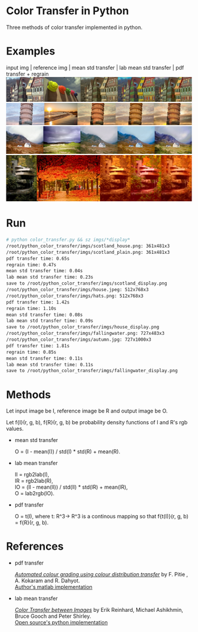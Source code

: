 # Color Transfer in Python

Three methods of color transfer implemented in python.

# Examples
input img | reference img | mean std transfer | lab mean std transfer | pdf transfer + regrain
![img](imgs/house_display.png)
![img](imgs/tower_display.png)
![img](imgs/scotland_display.png)
![img](imgs/fallingwater_display.png)

# Run
```bash
# python color_transfer.py && sz imgs/*display*
/root/python_color_transfer/imgs/scotland_house.png: 361x481x3
/root/python_color_transfer/imgs/scotland_plain.png: 361x481x3
pdf transfer time: 0.65s
regrain time: 0.47s
mean std transfer time: 0.04s
lab mean std transfer time: 0.23s
save to /root/python_color_transfer/imgs/scotland_display.png
/root/python_color_transfer/imgs/house.jpeg: 512x768x3
/root/python_color_transfer/imgs/hats.png: 512x768x3
pdf transfer time: 1.42s
regrain time: 1.10s
mean std transfer time: 0.08s
lab mean std transfer time: 0.09s
save to /root/python_color_transfer/imgs/house_display.png
/root/python_color_transfer/imgs/fallingwater.png: 727x483x3
/root/python_color_transfer/imgs/autumn.jpg: 727x1000x3
pdf transfer time: 1.81s
regrain time: 0.85s
mean std transfer time: 0.11s
lab mean std transfer time: 0.11s
save to /root/python_color_transfer/imgs/fallingwater_display.png
```

# Methods

Let input image be I, reference image be R and output image be O.

Let f{I}(r, g, b), f{R}(r, g, b) be probability density functions of I and R's rgb values. 

- mean std transfer

    O = (I - mean(I)) / std(I) \* std(R) + mean(R).

- lab mean transfer

    lI = rgb2lab(I),\
    lR = rgb2lab(R),\
    lO = (lI - mean(lI)) / std(lI) \* std(lR) + mean(lR),\
    O = lab2rgb(lO).

- pdf transfer

    O = t(I), where t: R^3-> R^3 is a continous mapping so that f{t(I)}(r, g, b) = f{R}(r, g, b). 



# References
- pdf transfer

    [*Automated colour grading using colour distribution transfer*](http://citeseerx.ist.psu.edu/viewdoc/download?doi=10.1.1.458.7694&rep=rep1&type=pdf) by F. Pitie , A. Kokaram and R. Dahyot.\
    [Author's matlab implementation](https://github.com/frcs/colour-transfer)

- lab mean transfer

    [*Color Transfer between Images*](https://www.cs.tau.ac.il/~turkel/imagepapers/ColorTransfer.pdf) by Erik Reinhard, Michael Ashikhmin, Bruce Gooch and Peter Shirley.\
    [Open source's python implementation](https://github.com/chia56028/Color-Transfer-between-Images)

